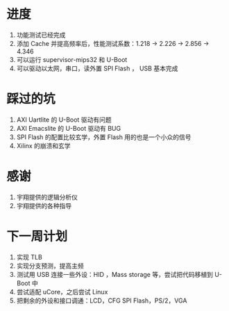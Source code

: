 # 进度

1. 功能测试已经完成
2. 添加 Cache 并提高频率后，性能测试系数：1.218 -> 2.226 -> 2.856 -> 4.346
3. 可以运行 supervisor-mips32 和 U-Boot
4. 可以驱动以太网，串口，读外置 SPI Flash ， USB 基本完成

# 踩过的坑

1. AXI Uartlite 的 U-Boot 驱动有问题
2. AXI Emacslite 的 U-Boot 驱动有 BUG
3. SPI Flash 的配置比较玄学，外置 Flash 用的也是一个小众的信号
4. Xilinx 的崩溃和玄学

# 感谢

1. 宇翔提供的逻辑分析仪
2. 宇翔提供的各种指导

# 下一周计划

1. 实现 TLB
2. 实现分支预测，提高主频
3. 测试用 USB 连接一些外设：HID ，Mass storage 等，尝试把代码移植到 U-Boot 中
4. 尝试适配 uCore，之后尝试 Linux
5. 把剩余的外设和接口调通：LCD，CFG SPI Flash，PS/2，VGA